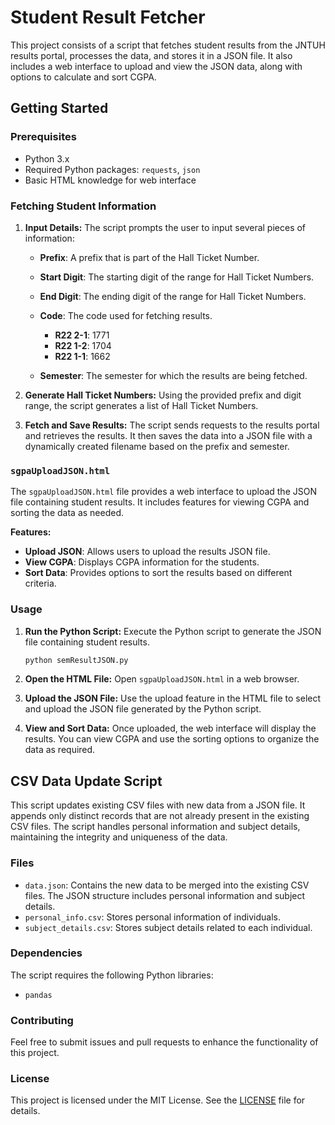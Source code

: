 
# Student Result Fetcher

This project consists of a script that fetches student results from the JNTUH results portal, processes the data, and stores it in a JSON file. It also includes a web interface to upload and view the JSON data, along with options to calculate and sort CGPA.

## Getting Started

### Prerequisites

- Python 3.x
- Required Python packages: `requests`, `json`
- Basic HTML knowledge for web interface

### Fetching Student Information

1. **Input Details:**
   The script prompts the user to input several pieces of information:
   - **Prefix**: A prefix that is part of the Hall Ticket Number.
   - **Start Digit**: The starting digit of the range for Hall Ticket Numbers.
   - **End Digit**: The ending digit of the range for Hall Ticket Numbers.
   - **Code**: The code used for fetching results.
        - **R22 2-1**: 1771
        - **R22 1-2**: 1704
        - **R22 1-1**: 1662

   - **Semester**: The semester for which the results are being fetched.

2. **Generate Hall Ticket Numbers:**
   Using the provided prefix and digit range, the script generates a list of Hall Ticket Numbers.

3. **Fetch and Save Results:**
   The script sends requests to the results portal and retrieves the results. It then saves the data into a JSON file with a dynamically created filename based on the prefix and semester.

### `sgpaUploadJSON.html`

The `sgpaUploadJSON.html` file provides a web interface to upload the JSON file containing student results. It includes features for viewing CGPA and sorting the data as needed.

**Features:**
- **Upload JSON**: Allows users to upload the results JSON file.
- **View CGPA**: Displays CGPA information for the students.
- **Sort Data**: Provides options to sort the results based on different criteria.

### Usage

1. **Run the Python Script:**
   Execute the Python script to generate the JSON file containing student results.

   ```bash
   python semResultJSON.py
   ```

2. **Open the HTML File:**
   Open `sgpaUploadJSON.html` in a web browser.

3. **Upload the JSON File:**
   Use the upload feature in the HTML file to select and upload the JSON file generated by the Python script.

4. **View and Sort Data:**
   Once uploaded, the web interface will display the results. You can view CGPA and use the sorting options to organize the data as required.

## CSV Data Update Script

This script updates existing CSV files with new data from a JSON file. It appends only distinct records that are not already present in the existing CSV files. The script handles personal information and subject details, maintaining the integrity and uniqueness of the data.

### Files

- `data.json`: Contains the new data to be merged into the existing CSV files. The JSON structure includes personal information and subject details.
- `personal_info.csv`: Stores personal information of individuals.
- `subject_details.csv`: Stores subject details related to each individual.

### Dependencies

The script requires the following Python libraries:
- `pandas`

### Contributing

Feel free to submit issues and pull requests to enhance the functionality of this project.

### License

This project is licensed under the MIT License. See the [LICENSE](LICENSE) file for details.
